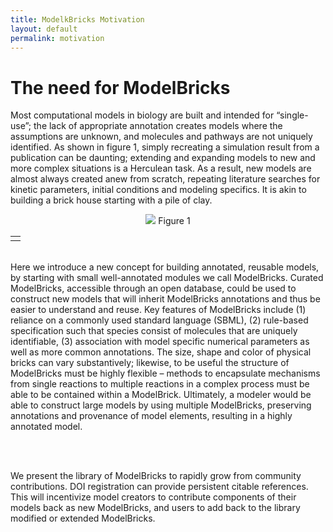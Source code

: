 ```yaml
---
title: ModelkBricks Motivation
layout: default
permalink: motivation
---
```


# The need for ModelBricks 

Most computational models in biology are built and intended for “single-use”; the lack of appropriate annotation creates models 
where the assumptions are unknown, and molecules and pathways are not uniquely identified. As shown in figure 1, simply recreating a simulation result from a publication can be daunting; extending and expanding models to new and more complex situations is a Herculean task. As a result, new models are almost always created anew from scratch, repeating literature searches for kinetic parameters, 
initial conditions and modeling specifics.  It is akin to building a brick house starting with a pile of clay.
<br>
<center>
  <table>
  <td> 
  <tr><image src="/images/problems_1loop.gif"/></tr> 
  <tr align="center"> Figure 1 </tr>
  </td> 
  </table>
</center>
<br>
Here we introduce a new concept for building annotated, reusable models, by starting with small well-annotated modules we 
call ModelBricks.  Curated ModelBricks, accessible through an open database, could be used to construct new models that will 
inherit ModelBricks annotations and thus be easier to understand and reuse.  Key features of ModelBricks include (1) reliance 
on a commonly used standard language (SBML), (2) rule-based specification such that species consist of molecules that are uniquely 
identifiable, (3) association with model specific numerical parameters as well as more common annotations.  The size, shape and 
color of physical bricks can vary substantively; likewise, to be useful the structure of ModelBricks must be highly flexible – 
methods to encapsulate mechanisms from single reactions to multiple reactions in a complex process must be able to be contained 
within a ModelBrick. Ultimately, a modeler would be able to construct large models by using multiple ModelBricks, preserving 
annotations and provenance of model elements, resulting in a highly annotated model.

<br><br>

We present the library of ModelBricks to rapidly grow from community contributions. DOI registration can provide persistent 
citable references. This will incentivize model creators to contribute components of their models back as new ModelBricks, 
and users to add back to the library modified or extended ModelBricks. 
